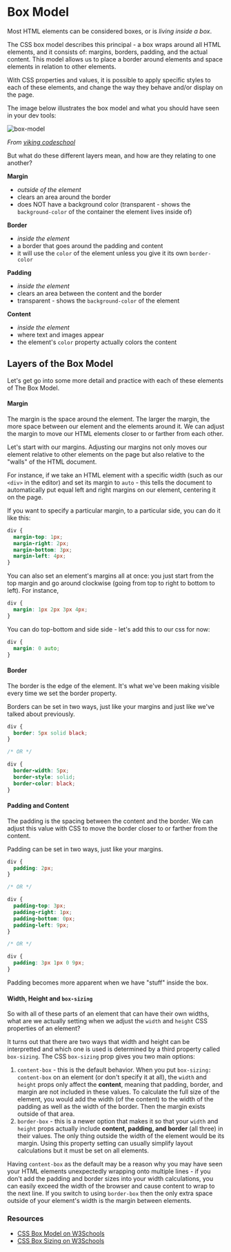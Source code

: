 # Box Model

Most HTML elements can be considered boxes, or is _living inside a box_.

The CSS box model describes this principal - a box wraps around all HTML elements, and it consists of: margins, borders, padding, and the actual content. This model allows us to place a border around elements and space elements in relation to other elements.

With CSS properties and values, it is possible to apply specific styles to each of these elements, and change the way they behave and/or display on the page.

The image below illustrates the box model and what you should have seen in your dev tools:

![box-model](https://s3.amazonaws.com/viking_education/web_development/web_app_eng/css_box_model_chrome.png)

_From_ [_viking codeschool_](https://www.vikingcodeschool.com/html5-and-css3/the-css-box-model)

But what do these different layers mean, and how are they relating to one another?

**Margin**

* _outside of the element_
* clears an area around the border
* does NOT have a background color \(transparent - shows the `background-color` of the container the element lives inside of\)

**Border**

* _inside the element_
* a border that goes around the padding and content
* it will use the `color` of the element unless you give it its own `border-color`

**Padding**

* _inside the element_
* clears an area between the content and the border
* transparent - shows the `background-color` of the element

**Content**

* _inside the element_
* where text and images appear
* the element's `color` property actually colors the content

## Layers of the Box Model

Let's get go into some more detail and practice with each of these elements of The Box Model.

#### Margin

The margin is the space around the element. The larger the margin, the more space between our element and the elements around it. We can adjust the margin to move our HTML elements closer to or farther from each other.

Let's start with our margins. Adjusting our margins not only moves our element relative to other elements on the page but also relative to the "walls" of the HTML document.

For instance, if we take an HTML element with a specific width \(such as our `<div>` in the editor\) and set its margin to `auto` - this tells the document to automatically put equal left and right margins on our element, centering it on the page.

If you want to specify a particular margin, to a particular side, you can do it like this:

```css
div {
  margin-top: 1px;
  margin-right: 2px;
  margin-bottom: 3px;
  margin-left: 4px;
}
```

You can also set an element's margins all at once: you just start from the top margin and go around clockwise \(going from top to right to bottom to left\). For instance,

```css
div {
  margin: 1px 2px 3px 4px;
}
```

You can do top-bottom and side side - let's add this to our css for now:

```css
div {
  margin: 0 auto;
}
```

#### Border

The border is the edge of the element. It's what we've been making visible every time we set the border property.

Borders can be set in two ways, just like your margins and just like we've talked about previously.

```css
div {
  border: 5px solid black;
}

/* OR */

div {
  border-width: 5px;
  border-style: solid;
  border-color: black;
}
```

#### Padding and Content

The padding is the spacing between the content and the border. We can adjust this value with CSS to move the border closer to or farther from the content.

Padding can be set in two ways, just like your margins.

```css
div {
  padding: 2px;
}

/* OR */

div {
  padding-top: 3px;
  padding-right: 1px;
  padding-bottom: 0px;
  padding-left: 9px;
}

/* OR */

div {
  padding: 3px 1px 0 9px;
}
```

Padding becomes more apparent when we have "stuff" inside the box.

#### Width, Height and `box-sizing`

So with all of these parts of an element that can have their own widths, what are we actually setting when we adjust the `width` and `height` CSS properties of an element?

It turns out that there are two ways that width and height can be interpretted and which one is used is determined by a third property called `box-sizing`. The CSS `box-sizing` prop gives you two main options:

1. `content-box` - this is the default behavior. When you put `box-sizing: content-box` on an element \(or don't specify it at all\), the `width` and `height` props only affect the **content**, meaning that padding, border, and margin are not included in these values. To calculate the full size of the element, you would add the width \(of the content\) to the width of the padding as well as the width of the border. Then the margin exists outside of that area.
2. `border-box` - this is a newer option that makes it so that your `width` and `height` props actually include **content, padding, and border** \(all three\) in their values. The only thing outside the width of the element would be its margin. Using this property setting can usually simplify layout calculations but it must be set on all elements.

Having `content-box` as the default may be a reason why you may have seen your HTML elements unexpectedly wrapping onto multiple lines - if you don't add the padding and border sizes into your width calculations, you can easily exceed the width of the browser and cause content to wrap to the next line. If you switch to using `border-box` then the only extra space outside of your element's width is the margin between elements.

### Resources

* [CSS Box Model on W3Schools](https://www.w3schools.com/css/css_boxmodel.asp)
* [CSS Box Sizing on W3Schools](https://www.w3schools.com/cssref/css3_pr_box-sizing.asp)
